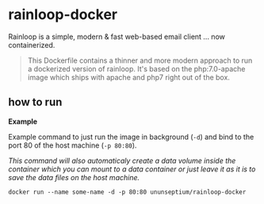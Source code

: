 # rainloop-docker
Rainloop is a simple, modern & fast web-based email client ... now containerized.

> This Dockerfile contains a thinner and more modern approach to run a dockerized version of rainloop. 
> It's based on the php:7.0-apache image which ships with apache and php7 right out of the box.

## how to run

**Example**

Example command to just run the image in background (`-d`) and bind to the port 80 of the host machine (`-p 80:80`).

_This command will also automaticaly create a data volume inside the container which you can mount to a data container or just leave it as it is to save the data files on the host machine._

`docker run --name some-name -d -p 80:80 ununseptium/rainloop-docker`

